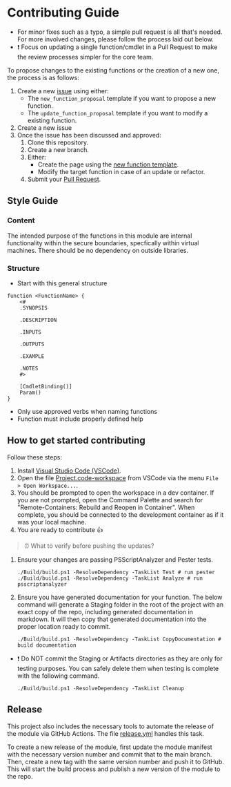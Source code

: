 # Contributing Guide

- For minor fixes such as a typo, a simple pull request is all that's needed. For more involved changes, please follow the process laid out below.
- :heavy_exclamation_mark: Focus on updating a single function/cmdlet in a Pull Request to make the review processes simpler for the core team.

To propose changes to the existing functions or the creation of a new one, the process is as follows:

1. Create a new [issue](https://github.com/PS-MCS/MCS/issues/new/choose) using either:
   - The `new_function_proposal` template if you want to propose a new function.
   - The `update_function_proposal` template if you want to modify a existing function.
2. Create a new issue
3. Once the issue has been discussed and approved:
    1. Clone this repository.
    2. Create a new branch.
    3. Either:
        - Create the page using the [new function template](templates/new-function.md).
        - Modify the target function in case of an update or refactor.
    4. Submit your [Pull Request](https://help.github.com/articles/creating-a-pull-request/).

## Style Guide

### Content

The intended purpose of the functions in this module are internal functionality within the secure boundaries, specfically within virtual machines. There should be no dependency on outside libraries.

### Structure

- Start with this general structure

```pwsh
function <FunctionName> {
    <#
    .SYNOPSIS

    .DESCRIPTION

    .INPUTS

    .OUTPUTS

    .EXAMPLE

    .NOTES
    #>

    [CmdletBinding()]
    Param()
}
```

- Only use approved verbs when naming functions
- Function must include properly defined help

## How to get started contributing

Follow these steps:

1. Install [Visual Studio Code (VSCode)](https://code.visualstudio.com/).
2. Open the file [Project.code-workspace](project.code-workspace) from VSCode via the menu `File > Open Workspace...`.
3. You should be prompted to open the workspace in a dev container. If you are not prompted, open the Command Palette and search for "Remote-Containers: Rebuild and Reopen in Container". When complete, you should be connected to the development container as if it was your local machine.
4. You are ready to contribute :+1:

>:alarm_clock: What to verify before pushing the updates?

1. Ensure your changes are passing PSScriptAnalyzer and Pester tests.

    ```pwsh
    ./Build/build.ps1 -ResolveDependency -TaskList Test # run pester
    ./Build/build.ps1 -ResolveDependency -TaskList Analyze # run psscriptanalyzer
    ```

2. Ensure you have generated documentation for your function. The below command will generate a Staging folder in the root of the project with an exact copy of the repo, including generated documentation in markdown. It will then copy that generated documentation into the proper location ready to commit.

    ```pwsh
    ./Build/build.ps1 -ResolveDependency -TaskList CopyDocumentation # build documentation
    ```

- :heavy_exclamation_mark: Do NOT commit the Staging or Artifacts directories as they are only for testing purposes. You can safely delete them when testing is complete with the following command.

    ```pwsh
    ./Build/build.ps1 -ResolveDependency -TaskList Cleanup
    ```

## Release

This project also includes the necessary tools to automate the release of the module via GitHub Actions. The file [release.yml](.github/workflows/release.yml) handles this task.

To create a new release of the module, first update the module manifest with the necessary version number and commit that to the main branch. Then, create a new tag with the same version number and push it to GitHub. This will start the build process and publish a new version of the module to the repo.
